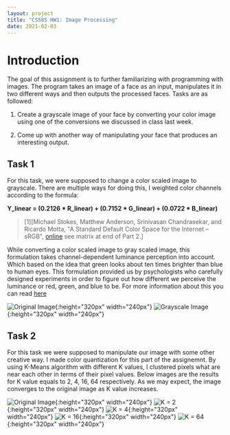 ```yaml
---
layout: project
title: "CS585 HW1: Image Processing"
date: 2021-02-03
---
```


Introduction
======================

The goal of this assignment is to further familiarizing with programming with images. The program takes an image of a face as an input, manipulates it in two different ways and then outputs the processed faces. Tasks are as followed:

1. Create a grayscale image of your face by converting your color image using one of the conversions we discussed in class last week.

2. Come up with another way of manipulating your face that produces an interesting output. 

Task 1
---------------------
For this task, we were supposed to change a color scaled image to grayscale. There are multiple ways for doing this, I weighted color channels according to the formula:

**Y_linear = (0.2126 * R_linear) + (0.7152 * G_linear) + (0.0722 * B_linear)**
> [1][Michael Stokes, Matthew Anderson, Srinivasan Chandrasekar, and Ricardo Motta, "A Standard Default Color Space for the Internet – sRGB", [online](https://www.w3.org/Graphics/Color/sRGB) see matrix at end of Part 2.]

While converting a color scaled image to gray scaled image, this formulation takes channel-dependent luminance perception into account. Which based on the idea that green looks about ten times brighter than blue to human eyes. This formulation provided us by psychologists who carefully designed experiments in order to figure out how different we perceive the luminance or red, green, and blue to be. For more information about this you can read [here](https://en.wikipedia.org/wiki/Grayscale#Colorimetric_(perceptual_luminance-preserving)_conversion_to_grayscale)

![Original Image](/pics/kubra2.jpg "Original Image"){:height="320px" width="240px"}
![Grayscale Image](/pics/grayscale_image.png "Grayscale Image"){:height="320px" width="240px"}

Task 2
--------
For this task we were supposed to manipulate our image with some other creative way. I made color quantization for this part of the assignemnt. By using K-Means algorithm with different K values, I clustered pixels what are near each other in terms of their pixel values. Below images are the results for K value equals to 2, 4, 16, 64 respectively. As we may expect, the image converges to the original image as K value increases.

![Original Image](/pics/kubra2.jpg "Original Image"){:height="320px" width="240px"}
![K = 2](/pics/color_qunatized_Kubra22.png "K = 2 Image"){:height="320px" width="240px"}
![K = 4](/pics/color_qunatized_Kubra24.png "K = 4 Image"){:height="320px" width="240px"}
![K = 16](/pics/color_qunatized_Kubra216.png "K = 16 Image"){:height="320px" width="240px"}
![K = 64](/pics/color_qunatized_Kubra264.png "K = 64 Image"){:height="320px" width="240px"}



[comment]: <> (### Header 3)

[comment]: <> (> This is a blockquote.)
[comment]: <> (>) 
[comment]: <> (> This is the second paragraph in the blockquote.)
[comment]: <> (>)
[comment]: <> (> ## This is an H2 in a blockquote)
